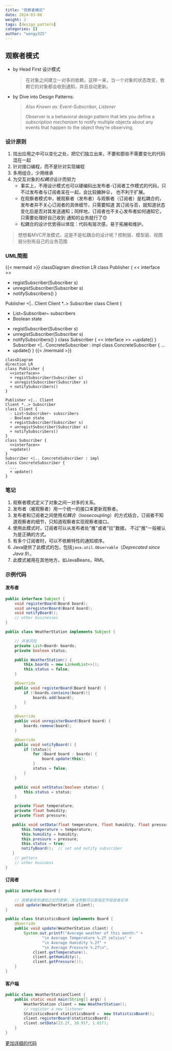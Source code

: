 ```yaml
---
title: "观察者模式"
date: 2024-03-08
weight: 2
tags: [design pattern]
categories: []
author: "wangy325"
---
```


## 观察者模式

- by Head First 设计模式
  > 在对象之间建立一对多的依赖，这样一来，当一个对象的状态改变，依赖它的对象都会收到通知，并且自动更新。
- by Dive into Design Patterns:
  > *Also Known as: Event-Subscriber, Listener*
  >
  > Observer is a behavioral design pattern that lets you define a *subscription mechanism*
    to notify multiple objects about any events that happen to the object they’re observing.

<!--more-->

### 设计原则

1. 找出应用之中可以变化之处，把它们独立出来，不要和那些不需要变化的代码混在一起
2. 针对接口编程，而不是针对实现编程
3. 多用组合，少用继承
4. 为交互对象的*松耦合*设计而努力
    - 事实上，不用设计模式也可以硬编码出发布者-订阅者工作模式的代码，只不过发布者与订阅者呆在一起，会比较臃肿😮，
    也不利于扩展。
    - 在观察者模式中，被观察者（发布者）与观察者（订阅者）是松耦合的，发布者并不关心订阅者的具体细节，只需要知道
    其订阅与否，就知道状态变化后是否对其发送通知；同样地，订阅者也不关心发布者如何通知它，只需要处理好自己收到
    通知的业务就行了😊
    - 松耦合的设计优势得以体现：代码有层次感，易于拓展和维护。

> 想想看MVC开发模式，这是不是松耦合的设计呢？控制层、模型层、视图层分别有自己的业务范围


### UML简图

{{< mermaid >}}
classDiagram
direction LR
class Publisher {
  << interface >>
  + registSubscriber(Subscriber s)
  + unregistSubscriber(Subscriber s)
  + notifySubscribers()
}

Publisher <|.. Client
Client *..> Subscriber
class Client {
  - List~Subscriber~ subscribers
  - Boolean state
  + registSubscriber(Subscriber s)
  + unregistSubscriber(Subscriber s)
  + notifySubscribers()
}
class Subscriber {
  << interface >>
  +update()
}
Subscriber <|.. ConcreteSubscriber : impl
class ConcreteSubscriber {
  ...
  + update()
}
{{< /mermaid >}}

```mermaid
classDiagram
direction LR
class Publisher {
  <<interface>>
  + registSubscriber(Subscriber s)
  + unregistSubscriber(Subscriber s)
  + notifySubscribers()
}

Publisher <|.. Client
Client *..> Subscriber
class Client { 
  - List~Subscriber~ subscribers
  - Boolean state
  + registSubscriber(Subscriber s)
  + unregistSubscriber(Subscriber s)
  + notifySubscribers()
}
class Subscriber {
  <<interface>>
  +update()
}
Subscriber <|.. ConcreteSubscriber : impl
class ConcreteSubscriber { 
  ...
  + update()
}
```

### 笔记

1. 观察者模式定义了对象之间一对多的关系。
2. 发布者（被观察者）用一个统一的接口来更新观察者。
3. 发布者和订阅者之间使用*松耦合*（*loosecoupling*）的方式结合，订阅者不知道观察者的细节，只知道观察者实现观察者接口。
4. 使用此模式时，订阅者可以从发布者处"推"或者"拉"数据， 不过"推"一般被认为是正确的方式。
5. 有多个订阅者时，可以不依赖特性的通知顺序。
6. Java提供了此模式的包，包括`java.util.Observable`（*Deprecated since Java 9*）。
7. 此模式被用在其他地方，如JavaBeans，RMI。


### 示例代码

#### 发布者

``` java
public interface Subject {
    void registerBoard(Board board);
    void unregisterBoard(Board board);
    void notifyBoard();
    // other businesses
}

public class WeatherStation implements Subject {

    // 并发风险
    private List<Board> boards;
    private boolean status;

    public WeatherStation() {
        this.boards = new LinkedList<>();
        this.status = false;
    }

    @Override
    public void registerBoard(Board board) {
        if (!boards.contains(board)){
            boards.add(board);
        }
    }

    @Override
    public void unregisterBoard(Board board) {
        boards.remove(board);
    }

    @Override
    public void notifyBoard() {
        if (status){
            for (Board board : boards) {
                board.update(this);
            }
            status = false;
        }
    }

    public void setStatus(boolean status) {
        this.status = status;
    }

    private float temperature;
    private float humidity;
    private float pressure;

   public void setData(float temperature, float humidity, float pressure){
       this.temperature = temperature;
       this.humidity = humidity;
       this.pressure = pressure;
       this.status = true;
       notifyBoard();  // set and notify subscriber
   }
    // getters
    // other business
}
```

####  订阅者

```java
public interface Board {

    // 观察者收到通知之后的更新，方法参数可以是指定字段或者实体
    void update(WeatherStation client);
}

public class StatisticsBoard implements Board {
    @Override
    public void update(WeatherStation client) {
        System.out.printf("Average weather of this month:" +
                "\n Average Temperature %.2f celsius" +
                "\n Average Humidity %.2f" +
                "\n Average Pressure %.2f\n",
            client.getTemperature(),
            client.getHumidity(),
            client.getPressure());
    }
}
```

#### 客户端

```java
public class WeatherStationClient {
    public static void main(String[] args) {
        WeatherStation client = new WeatherStation();
        // register a new listener
        StatisticsBoard statisticsBoard =  new StatisticsBoard();
        client.registerBoard(statisticsBoard);
        client.setData(23.2f, 10.91f, 1.01f);
    }
}
```

[更加详细的代码](https://github.com/wangy325/java-review/blob/d6d740b5a9b5de3f7d64579288b1b8c96c8b8da5/src/main/java/com/wangy/designpattern/behavioral/observer)
